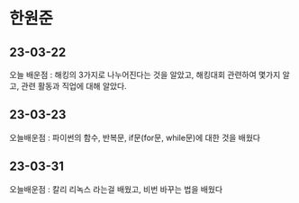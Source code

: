 # 한원준
## 23-03-22
오늘 배운점 : 해킹의 3가지로 나누어진다는 것을 알았고, 해킹대회 관련하여 몇가지 알고, 관련 활동과 직업에 대해 알았다.
## 23-03-23
오늘배운점 : 파이썬의 함수, 반복문, if문(for문, while문)에 대한 것을 배웠다
## 23-03-31
오늘배운점 : 칼리 리녹스 라는걸 배웠고, 비번 바꾸는 법을 배웠다
